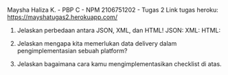 Maysha Haliza K. - PBP C - NPM 2106751202 - Tugas 2
Link tugas heroku: https://mayshatugas2.herokuapp.com/

1. Jelaskan perbedaan antara JSON, XML, dan HTML!
   JSON:
   XML:
   HTML:
2. Jelaskan mengapa kita memerlukan data delivery dalam pengimplementasian sebuah platform?

3. Jelaskan bagaimana cara kamu mengimplementasikan checklist di atas.